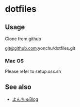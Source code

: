 dotfiles
===============

Usage
-----
Clone from github

git@github.com:yonchu/dotfiles.git

### Mac OS
Please refer to setup.osx.sh

See also
---------------

* [よんちゅBlog](http://d.hatena.ne.jp/yonchu/)
